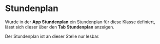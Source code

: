 # Stundenplan

Wurde in der **App Stundenplan** ein Stundenplan für diese Klasse definiert, lässt sich dieser über den **Tab Stundenplan** anzeigen.

Der Stundenplan ist an dieser Stelle nur lesbar. 